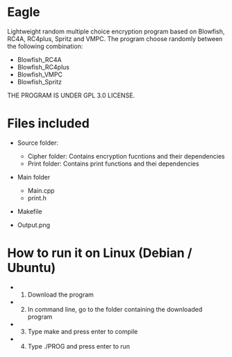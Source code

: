 # Eagle
Lightweight random multiple choice encryption program based on Blowfish, RC4A, RC4plus, Spritz and VMPC. The program choose randomly between the following combination:
  - Blowfish_RC4A
  - Blowfish_RC4plus
  - Blowfish_VMPC
  - Blowfish_Spritz

THE PROGRAM IS UNDER GPL 3.0 LICENSE.

# Files included
- Source folder:
  - Cipher folder: Contains encryption fucntions and their dependencies
  - Print folder: Contains print functions and thei dependencies 
 
- Main folder
  - Main.cpp
  - print.h

- Makefile

- Output.png

# How to run it on Linux (Debian / Ubuntu)
- 1) Download the program
- 2) In command line, go to the folder containing the downloaded program
- 3) Type make and press enter to compile
- 4) Type ./PROG and press enter to run
